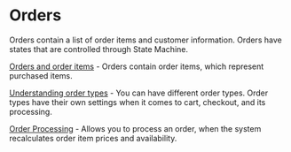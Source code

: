# Orders

Orders contain a list of order items and customer information. Orders have states that are controlled through State Machine.

[Orders and order items](order-items.md) - Orders contain order items, which represent purchased items.

[Understanding order types](order-types.md) - You can have different order types. Order types have their own settings when it comes to cart, checkout, and its processing.

[Order Processing](order-processing.md) - Allows you to process an order, when the system recalculates order item prices and availability.

